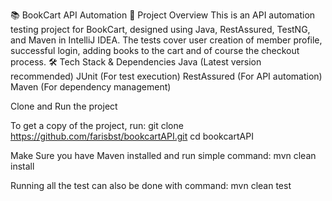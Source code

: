 📚 BookCart API Automation
📝 Project Overview
This is an API automation testing project for BookCart, designed using Java, RestAssured, TestNG, and Maven in IntelliJ IDEA. The tests cover user creation of member profile, successful login, adding books to the cart and of course the checkout process.
🛠️ Tech Stack & Dependencies
Java (Latest version recommended)
JUnit (For test execution)
RestAssured (For API automation)
Maven (For dependency management)

Clone and Run the project 

To get a copy of the project, run:
git clone https://github.com/farisbst/bookcartAPI.git
cd bookcartAPI

Make Sure you have Maven installed and run simple command:
mvn clean install

Running all the test can also be done with command:
mvn clean test
